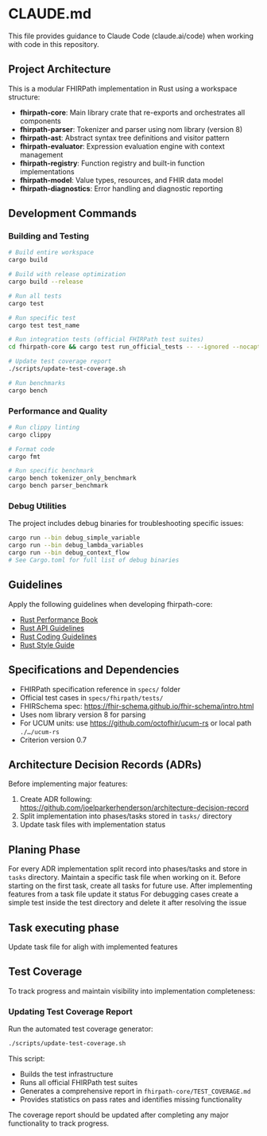 # CLAUDE.md

This file provides guidance to Claude Code (claude.ai/code) when working with code in this repository.

## Project Architecture

This is a modular FHIRPath implementation in Rust using a workspace structure:

- **fhirpath-core**: Main library crate that re-exports and orchestrates all components
- **fhirpath-parser**: Tokenizer and parser using nom library (version 8)
- **fhirpath-ast**: Abstract syntax tree definitions and visitor pattern
- **fhirpath-evaluator**: Expression evaluation engine with context management
- **fhirpath-registry**: Function registry and built-in function implementations
- **fhirpath-model**: Value types, resources, and FHIR data model
- **fhirpath-diagnostics**: Error handling and diagnostic reporting

## Development Commands

### Building and Testing
```bash
# Build entire workspace
cargo build

# Build with release optimization  
cargo build --release

# Run all tests
cargo test

# Run specific test
cargo test test_name

# Run integration tests (official FHIRPath test suites)
cd fhirpath-core && cargo test run_official_tests -- --ignored --nocapture

# Update test coverage report
./scripts/update-test-coverage.sh

# Run benchmarks
cargo bench
```

### Performance and Quality
```bash
# Run clippy linting
cargo clippy

# Format code
cargo fmt

# Run specific benchmark
cargo bench tokenizer_only_benchmark
cargo bench parser_benchmark
```

### Debug Utilities
The project includes debug binaries for troubleshooting specific issues:
```bash
cargo run --bin debug_simple_variable
cargo run --bin debug_lambda_variables
cargo run --bin debug_context_flow
# See Cargo.toml for full list of debug binaries
```

## Guidelines

Apply the following guidelines when developing fhirpath-core:
- [Rust Performance Book](https://nnethercote.github.io/perf-book/)
- [Rust API Guidelines](https://rust-lang.github.io/api-guidelines/)
- [Rust Coding Guidelines](https://rust-lang.github.io/rust-clippy/master/index.html)
- [Rust Style Guide](https://rust-lang.github.io/rust-style-guide/)

## Specifications and Dependencies

- FHIRPath specification reference in `specs/` folder
- Official test cases in `specs/fhirpath/tests/` 
- FHIRSchema spec: https://fhir-schema.github.io/fhir-schema/intro.html
- Uses nom library version 8 for parsing
- For UCUM units: use https://github.com/octofhir/ucum-rs or local path `./…/ucum-rs`
- Criterion version 0.7


## Architecture Decision Records (ADRs)

Before implementing major features:
1. Create ADR following: https://github.com/joelparkerhenderson/architecture-decision-record
2. Split implementation into phases/tasks stored in `tasks/` directory  
3. Update task files with implementation status

## Planing Phase

For every ADR implementation split record into phases/tasks and store in `tasks` directory. Maintain a specific task file when working on it. Before starting on the first task, create all tasks for future use. After implementing features from a task file update it status
For debugging cases create a simple test inside the test directory and delete it after resolving the issue


## Task executing phase
Update task file for aligh with implemented features


## Test Coverage

To track progress and maintain visibility into implementation completeness:

### Updating Test Coverage Report
Run the automated test coverage generator:
```bash
./scripts/update-test-coverage.sh
```

This script:
- Builds the test infrastructure 
- Runs all official FHIRPath test suites
- Generates a comprehensive report in `fhirpath-core/TEST_COVERAGE.md`
- Provides statistics on pass rates and identifies missing functionality

The coverage report should be updated after completing any major functionality to track progress.
